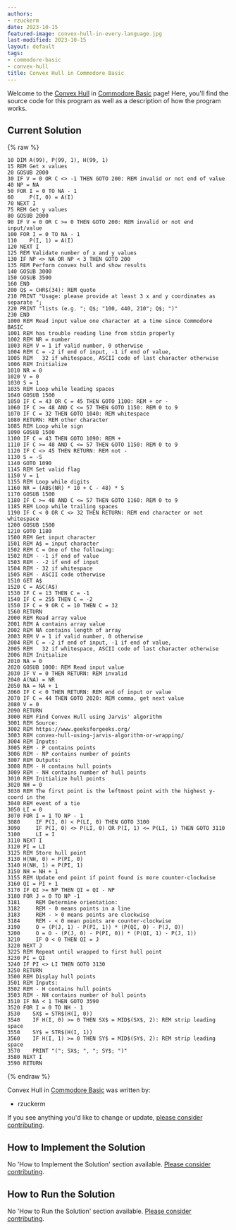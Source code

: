 ```yaml
---
authors:
- rzuckerm
date: 2023-10-15
featured-image: convex-hull-in-every-language.jpg
last-modified: 2023-10-15
layout: default
tags:
- commodore-basic
- convex-hull
title: Convex Hull in Commodore Basic
---
```


Welcome to the [Convex Hull](https://sampleprograms.io/projects/convex-hull) in [Commodore Basic](https://sampleprograms.io/languages/commodore-basic) page! Here, you'll find the source code for this program as well as a description of how the program works.

## Current Solution

{% raw %}

```commodore_basic
10 DIM A(99), P(99, 1), H(99, 1)
15 REM Get x values
20 GOSUB 2000
30 IF V = 0 OR C <> -1 THEN GOTO 200: REM invalid or not end of value
40 NP = NA
50 FOR I = 0 TO NA - 1
60     P(I, 0) = A(I)
70 NEXT I
75 REM Get y values
80 GOSUB 2000
90 IF V = 0 OR C >= 0 THEN GOTO 200: REM invalid or not end input/value
100 FOR I = 0 TO NA - 1
110    P(I, 1) = A(I)
120 NEXT I
125 REM Validate number of x and y values
130 IF NP <> NA OR NP < 3 THEN GOTO 200
135 REM Perform convex hull and show results
140 GOSUB 3000
150 GOSUB 3500
160 END
200 Q$ = CHR$(34): REM quote
210 PRINT "Usage: please provide at least 3 x and y coordinates as separate ";
220 PRINT "lists (e.g. "; Q$; "100, 440, 210"; Q$; ")"
230 END
1000 REM Read input value one character at a time since Commodore BASIC
1001 REM has trouble reading line from stdin properly
1002 REM NR = number
1003 REM V = 1 if valid number, 0 otherwise
1004 REM C = -2 if end of input, -1 if end of value,
1005 REM   32 if whitespace, ASCII code of last character otherwise
1006 REM Initialize
1010 NR = 0
1020 V = 0
1030 S = 1
1035 REM Loop while leading spaces
1040 GOSUB 1500
1050 IF C = 43 OR C = 45 THEN GOTO 1100: REM + or -
1060 IF C >= 48 AND C <= 57 THEN GOTO 1150: REM 0 to 9
1070 IF C = 32 THEN GOTO 1040: REM whitespace
1080 RETURN: REM other character
1085 REM Loop while sign
1090 GOSUB 1500
1100 IF C = 43 THEN GOTO 1090: REM +
1110 IF C >= 48 AND C <= 57 THEN GOTO 1150: REM 0 to 9
1120 IF C <> 45 THEN RETURN: REM not -
1130 S = -S
1140 GOTO 1090
1145 REM Set valid flag
1150 V = 1
1155 REM Loop while digits
1160 NR = (ABS(NR) * 10 + C - 48) * S
1170 GOSUB 1500
1180 IF C >= 48 AND C <= 57 THEN GOTO 1160: REM 0 to 9
1185 REM Loop while trailing spaces
1190 IF C < 0 OR C <> 32 THEN RETURN: REM end character or not whitespace
1200 GOSUB 1500
1210 GOTO 1180
1500 REM Get input character
1501 REM A$ = input character
1502 REM C = One of the following:
1502 REM - -1 if end of value
1503 REM - -2 if end of input
1504 REM - 32 if whitespace
1505 REM - ASCII code otherwise
1510 GET A$
1520 C = ASC(A$)
1530 IF C = 13 THEN C = -1
1540 IF C = 255 THEN C = -2
1550 IF C = 9 OR C = 10 THEN C = 32
1560 RETURN
2000 REM Read array value
2001 REM A contains array value
2002 REM NA contains length of array
2003 REM V = 1 if valid number, 0 otherwise
2004 REM C = -2 if end of input, -1 if end of value,
2005 REM   32 if whitespace, ASCII code of last character otherwise
2006 REM Initialize
2010 NA = 0
2020 GOSUB 1000: REM Read input value
2030 IF V = 0 THEN RETURN: REM invalid
2040 A(NA) = NR
2050 NA = NA + 1
2060 IF C < 0 THEN RETURN: REM end of input or value
2070 IF C = 44 THEN GOTO 2020: REM comma, get next value
2080 V = 0
2090 RETURN
3000 REM Find Convex Hull using Jarvis' algorithm
3001 REM Source:
3002 REM https://www.geeksforgeeks.org/
3003 REM convex-hull-using-jarvis-algorithm-or-wrapping/
3004 REM Inputs:
3005 REM - P contains points
3006 REM - NP contains number of points
3007 REM Outputs:
3008 REM - H contains hull points
3009 REM - NH contains number of hull points
3010 REM Initialize hull points
3020 NH = 0
3030 REM The first point is the leftmost point with the highest y-coord in the
3040 REM event of a tie
3050 LI = 0
3070 FOR I = 1 TO NP - 1
3080     IF P(I, 0) < P(LI, 0) THEN GOTO 3100
3090     IF P(I, 0) <> P(LI, 0) OR P(I, 1) <= P(LI, 1) THEN GOTO 3110
3100     LI = I
3110 NEXT I
3120 PI = LI
3125 REM Store hull point
3130 H(NH, 0) = P(PI, 0)
3140 H(NH, 1) = P(PI, 1)
3150 NH = NH + 1
3155 REM Update end point if point found is more counter-clockwise
3160 QI = PI + 1
3170 IF QI >= NP THEN QI = QI - NP
3180 FOR J = 0 TO NP -1
3181     REM Determine orientation:
3182     REM - 0 means points in a line
3183     REM - > 0 means points are clockwise
3184     REM - < 0 mean points are counter-clockwise
3190     O = (P(J, 1) - P(PI, 1)) * (P(QI, 0) - P(J, 0))
3200     O = O - (P(J, 0) - P(PI, 0)) * (P(QI, 1) - P(J, 1))
3210     IF O < 0 THEN QI = J
3220 NEXT J
3225 REM Repeat until wrapped to first hull point
3230 PI = QI
3240 IF PI <> LI THEN GOTO 3130
3250 RETURN
3500 REM Display hull points
3501 REM Inputs:
3502 REM - H contains hull points
3503 REM - NH contains number of hull points
3510 IF NA < 1 THEN GOTO 3590
3520 FOR I = 0 TO NH - 1
3530    SX$ = STR$(H(I, 0))
3540    IF H(I, 0) >= 0 THEN SX$ = MID$(SX$, 2): REM strip leading space
3550    SY$ = STR$(H(I, 1))
3560    IF H(I, 1) >= 0 THEN SY$ = MID$(SY$, 2): REM strip leading space
3570    PRINT "("; SX$; ", "; SY$; ")"
3580 NEXT I
3590 RETURN

```

{% endraw %}

Convex Hull in [Commodore Basic](https://sampleprograms.io/languages/commodore-basic) was written by:

- rzuckerm

If you see anything you'd like to change or update, [please consider contributing](https://github.com/TheRenegadeCoder/sample-programs).

## How to Implement the Solution

No 'How to Implement the Solution' section available. [Please consider contributing](https://github.com/TheRenegadeCoder/sample-programs-website).

## How to Run the Solution

No 'How to Run the Solution' section available. [Please consider contributing](https://github.com/TheRenegadeCoder/sample-programs-website).